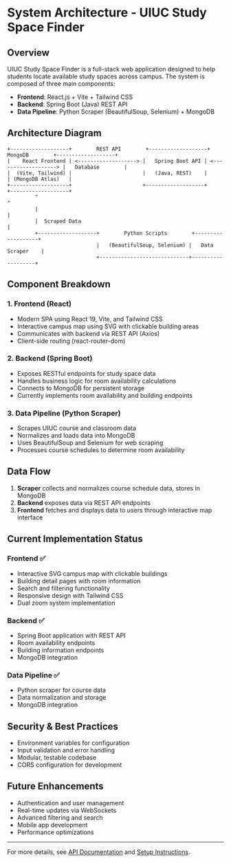 # System Architecture - UIUC Study Space Finder

## Overview

UIUC Study Space Finder is a full-stack web application designed to help students locate available study spaces across campus. The system is composed of three main components:

- **Frontend**: React.js + Vite + Tailwind CSS
- **Backend**: Spring Boot (Java) REST API
- **Data Pipeline**: Python Scraper (BeautifulSoup, Selenium) + MongoDB

## Architecture Diagram

```
+-------------------+        REST API        +-------------------+        MongoDB        +-------------------+
|    React Frontend | <-------------------> |   Spring Boot API | <-------------------> |   Database        |
|  (Vite, Tailwind) |                       |   (Java, REST)    |                       | (MongoDB Atlas)   |
+-------------------+                       +-------------------+                       +-------------------+
         ^                                                                                      ^
         |                                                                                      |
         |  Scraped Data                                                                        |
         +-------------------+        Python Scripts        +-------------------+
                             |   (BeautifulSoup, Selenium) |   Data Scraper    |
                             +-----------------------------+-------------------+
```

## Component Breakdown

### 1. Frontend (React)

- Modern SPA using React 19, Vite, and Tailwind CSS
- Interactive campus map using SVG with clickable building areas
- Communicates with backend via REST API (Axios)
- Client-side routing (react-router-dom)

### 2. Backend (Spring Boot)

- Exposes RESTful endpoints for study space data
- Handles business logic for room availability calculations
- Connects to MongoDB for persistent storage
- Currently implements room availability and building endpoints

### 3. Data Pipeline (Python Scraper)

- Scrapes UIUC course and classroom data
- Normalizes and loads data into MongoDB
- Uses BeautifulSoup and Selenium for web scraping
- Processes course schedules to determine room availability

## Data Flow

1. **Scraper** collects and normalizes course schedule data, stores in MongoDB
2. **Backend** exposes data via REST API endpoints
3. **Frontend** fetches and displays data to users through interactive map interface

## Current Implementation Status

### Frontend ✅

- Interactive SVG campus map with clickable buildings
- Building detail pages with room information
- Search and filtering functionality
- Responsive design with Tailwind CSS
- Dual zoom system implementation

### Backend ✅

- Spring Boot application with REST API
- Room availability endpoints
- Building information endpoints
- MongoDB integration

### Data Pipeline ✅

- Python scraper for course data
- Data normalization and storage
- MongoDB integration

## Security & Best Practices

- Environment variables for configuration
- Input validation and error handling
- Modular, testable codebase
- CORS configuration for development

## Future Enhancements

- Authentication and user management
- Real-time updates via WebSockets
- Advanced filtering and search
- Mobile app development
- Performance optimizations

---

For more details, see [API Documentation](api-documentation.md) and [Setup Instructions](setup-instructions.md).
